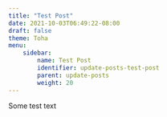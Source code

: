 ```yaml
---
title: "Test Post"
date: 2021-10-03T06:49:22-08:00
draft: false
theme: Toha
menu:
    sidebar:
        name: Test Post
        identifier: update-posts-test-post
        parent: update-posts
        weight: 20
---
```


Some test text